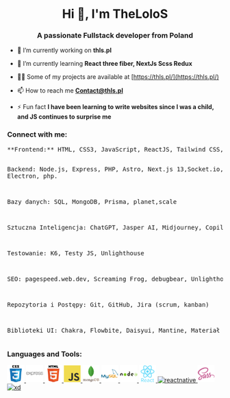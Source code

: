 <h1 align="center">Hi 👋, I'm TheLoloS</h1>
<h3 align="center">A passionate Fullstack developer from Poland</h3>

- 🔭 I’m currently working on **thls.pl**

- 🌱 I’m currently learning **React three fiber, NextJs Scss Redux**

- 👨‍💻 Some of my projects are available at [https://thls.pl/](https://thls.pl/)

- 📫 How to reach me **Contact@thls.pl**

- ⚡ Fun fact **I have been learning to write websites since I was a child, and JS continues to surprise me**

<h3 align="left">Connect with me:</h3>
<pre>
**Frontend:** HTML, CSS3, JavaScript, ReactJS, Tailwind CSS, Three.js, React Three Fiber, Farmer Motion, Framer Motion 3D, Astro, Gsap
 

Backend: Node.js, Express, PHP, Astro, Next.js 13,Socket.io, Vite, Electron, php.

Bazy danych: SQL, MongoDB, Prisma, planet,scale

Sztuczna Inteligencja: ChatGPT, Jasper AI, Midjourney, Copilot

Testowanie: K6, Testy JS, Unlighthouse

SEO: pagespeed.web.dev,  Screaming Frog, debugbear, Unlighthouse

Repozytoria i Postępy: Git, GitHub, Jira (scrum, kanban)

Biblioteki UI: Chakra, Flowbite, Daisyui, Mantine, Materiał UI
</pre>
<h3 align="left">Languages and Tools:</h3>
<p align="left"> <a href="https://www.w3schools.com/css/" target="_blank" rel="noreferrer"> <img src="https://raw.githubusercontent.com/devicons/devicon/master/icons/css3/css3-original-wordmark.svg" alt="css3" width="40" height="40"/> </a> <a href="https://expressjs.com" target="_blank" rel="noreferrer"> <img src="https://raw.githubusercontent.com/devicons/devicon/master/icons/express/express-original-wordmark.svg" alt="express" width="40" height="40"/> </a> <a href="https://www.w3.org/html/" target="_blank" rel="noreferrer"> <img src="https://raw.githubusercontent.com/devicons/devicon/master/icons/html5/html5-original-wordmark.svg" alt="html5" width="40" height="40"/> </a> <a href="https://developer.mozilla.org/en-US/docs/Web/JavaScript" target="_blank" rel="noreferrer"> <img src="https://raw.githubusercontent.com/devicons/devicon/master/icons/javascript/javascript-original.svg" alt="javascript" width="40" height="40"/> </a> <a href="https://www.mongodb.com/" target="_blank" rel="noreferrer"> <img src="https://raw.githubusercontent.com/devicons/devicon/master/icons/mongodb/mongodb-original-wordmark.svg" alt="mongodb" width="40" height="40"/> </a> <a href="https://www.mysql.com/" target="_blank" rel="noreferrer"> <img src="https://raw.githubusercontent.com/devicons/devicon/master/icons/mysql/mysql-original-wordmark.svg" alt="mysql" width="40" height="40"/> </a> <a href="https://nodejs.org" target="_blank" rel="noreferrer"> <img src="https://raw.githubusercontent.com/devicons/devicon/master/icons/nodejs/nodejs-original-wordmark.svg" alt="nodejs" width="40" height="40"/> </a> <a href="https://reactjs.org/" target="_blank" rel="noreferrer"> <img src="https://raw.githubusercontent.com/devicons/devicon/master/icons/react/react-original-wordmark.svg" alt="react" width="40" height="40"/> </a> <a href="https://reactnative.dev/" target="_blank" rel="noreferrer"> <img src="https://reactnative.dev/img/header_logo.svg" alt="reactnative" width="40" height="40"/> </a> <a href="https://sass-lang.com" target="_blank" rel="noreferrer"> <img src="https://raw.githubusercontent.com/devicons/devicon/master/icons/sass/sass-original.svg" alt="sass" width="40" height="40"/> </a> <a href="https://www.adobe.com/products/xd.html" target="_blank" rel="noreferrer"> <img src="https://cdn.worldvectorlogo.com/logos/adobe-xd.svg" alt="xd" width="40" height="40"/> </a> </p>

[//]: # "![Top Langs](https://github-readme-stats.vercel.app/api/top-langs/?username=TheLoloS)](https://github.com/anuraghazra/github-readme-stats)"
[//]: # "![TheLoloS's GitHub stats](https://github-readme-stats.vercel.app/api?username=TheLoloS&show_icons=true)"

